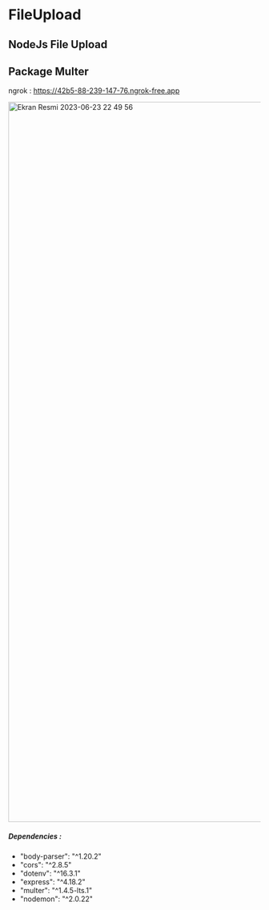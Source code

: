 # FileUpload
## NodeJs File Upload
## Package Multer
ngrok :  https://42b5-88-239-147-76.ngrok-free.app

<img width="1437" alt="Ekran Resmi 2023-06-23 22 49 56" src="https://github.com/Ozberksenn/FileUpload/assets/96706849/948047c7-a630-45d9-b35e-ac26b97e9b7f">
<h5>Dependencies :</h5> 
<ul>
    <li>"body-parser": "^1.20.2"</li>
    <li>"cors": "^2.8.5"</li>
    <li>"dotenv": "^16.3.1"</li>
    <li>"express": "^4.18.2"</li>
    <li>"multer": "^1.4.5-lts.1"</li>
    <li>"nodemon": "^2.0.22"</li>
</ul>



